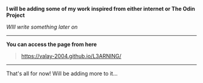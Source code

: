 <b> I will be adding some of my work inspired from either internet or **The Odin Project** </b>

<i> WIll write something later on</i>

---

<b> You can access the page from here </b>
> https://valay-2004.github.io/L3ARNING/


---

That's all for now! Will be adding more to it...
